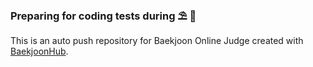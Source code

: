 ### Preparing for coding tests during ⛱️ 🌊 <br>
This is an auto push repository for Baekjoon Online Judge created with [BaekjoonHub](https://github.com/BaekjoonHub/BaekjoonHub). <br>
